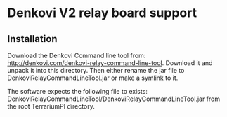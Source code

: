 # Denkovi V2 relay board support

## Installation
Download the Denkovi Command line tool from: http://denkovi.com/denkovi-relay-command-line-tool. Download it and unpack it into this directory.
Then either rename the jar file to DenkoviRelayCommandLineTool.jar or make a symlink to it.

The software expects the following file to exists: DenkoviRelayCommandLineTool/DenkoviRelayCommandLineTool.jar from the root TerrariumPI directory.
